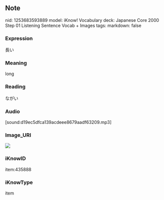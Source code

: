 ## Note
nid: 1253683593889
model: iKnow! Vocabulary
deck: Japanese Core 2000 Step 01 Listening Sentence Vocab + Images
tags: 
markdown: false

### Expression
長い

### Meaning
long

### Reading
ながい

### Audio
[sound:d19ec5dfca139acdeee8679aadf63209.mp3]

### Image_URI
<!DOCTYPE html>
<title></title>
<img src="2c036af27b0e4e0fc4c9724749ed73a0.jpg">



### iKnowID
item:435888

### iKnowType
item
